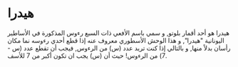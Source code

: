 # هيدرا

هيدرا هو أحد أقمار بلوتو, و سمي باسم الأفعي ذات السبع رءوس المذكورة في الأساطير
اليونانية "هيدرا", و هذا الوحش الأسطوري معروف عنه إذا قطع أحدي رءوسه نما مكان
رأسان بدلاً منها, و بالتالي إذا كنت تريد عدد (س) من الرءوس, فيجب أن تقطع عدد
(س - 7) من الرءوس! حيث أن (س) يجب ان تكون أكبر من 7 للأسف.
